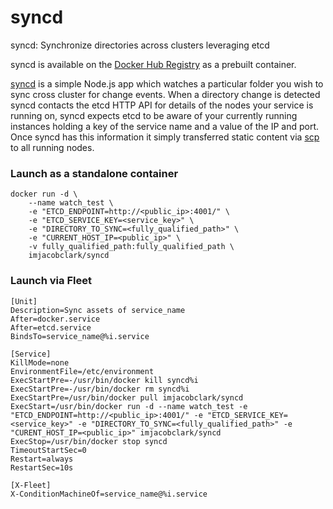 # syncd
syncd: Synchronize directories across clusters leveraging etcd

syncd is available on the [Docker Hub Registry](https://registry.hub.docker.com/u/imjacobclark/syncd/) as a prebuilt container.

[syncd](http://github.com/imjacobclark/syncd) is a simple Node.js app which watches a particular folder you wish to sync cross cluster for change events. When a directory change is detected syncd contacts the etcd HTTP API for details of the nodes your service is running on, syncd expects etcd to be aware of your currently running instances holding a key of the service name and a value of the IP and port. Once syncd has this information it simply transferred static content via [scp](http://en.wikipedia.org/wiki/Secure_copy) to all running nodes.

### Launch as a standalone container

```shell
docker run -d \
    --name watch_test \
    -e "ETCD_ENDPOINT=http://<public_ip>:4001/" \
    -e "ETCD_SERVICE_KEY=<service_key>" \
    -e "DIRECTORY_TO_SYNC=<fully_qualified_path>" \
    -e "CURRENT_HOST_IP=<public_ip>" \
    -v fully_qualified_path:fully_qualified_path \
    imjacobclark/syncd
```

### Launch via Fleet

```shell
[Unit]
Description=Sync assets of service_name
After=docker.service
After=etcd.service
BindsTo=service_name@%i.service

[Service]
KillMode=none
EnvironmentFile=/etc/environment
ExecStartPre=-/usr/bin/docker kill syncd%i
ExecStartPre=-/usr/bin/docker rm syncd%i
ExecStartPre=/usr/bin/docker pull imjacobclark/syncd
ExecStart=/usr/bin/docker run -d --name watch_test -e "ETCD_ENDPOINT=http://<public_ip>:4001/" -e "ETCD_SERVICE_KEY=<service_key>" -e "DIRECTORY_TO_SYNC=<fully_qualified_path>" -e "CURENT_HOST_IP=<public_ip>" imjacobclark/syncd
ExecStop=/usr/bin/docker stop syncd
TimeoutStartSec=0
Restart=always
RestartSec=10s

[X-Fleet]
X-ConditionMachineOf=service_name@%i.service
```
